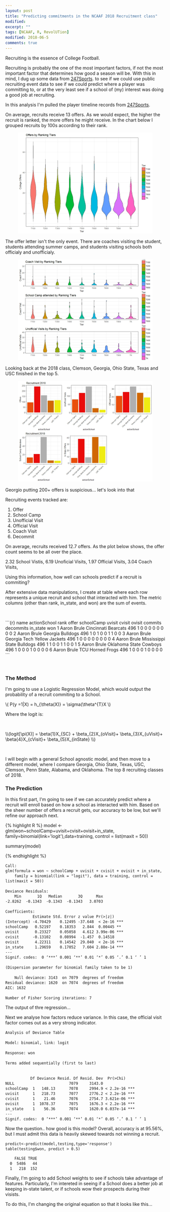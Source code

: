 ```yaml
---
layout: post
title: "Predicting commitments in the NCAAF 2018 Recruitment class"
modified:
excerpt: ""
tags: [NCAAF, R, RevolUTion]
modified: 2018-06-5
comments: true
---
```


Recruiting is the essence of College Football. 

Recruiting is probably the one of the most important factors, if not the most important factor that determines how good a season will be. With this in mind, I dug up some data from <a href="https://247sports.com/Season/2018-Football/" target="_blank">247Sports</a>.  to see if we could use public recruiting event data to see if we could predict where a player was committing to, or at the very least see if a school of (my) interest was doing a good job at recruiting.    



In this analysis I'm pulled the player timeline records from <a href="https://247sports.com/Season/2018-Football/" target="_blank">247Sports</a>. 

On average, recruits receive 13 offers. As we would expect, the higher the recruit is ranked, the more offers he might receive. In the chart below I grouped recruits by 100s according to their rank. 

<figure>
     <img src="/images/recruiting2018/Tier_offers.jpeg">
    <figcaption></figcaption>
</figure>

The offer letter isn't the only event. There are coaches visiting the student, students attending summer camps, and students visiting schools both officialy and unofficialy. 

<figure>
     <img src="/images/recruiting2018/Tier_events.jpeg">
    <figcaption></figcaption>
</figure>



Looking back at the 2018 class, Clemson, Georgia, Ohio State, Texas and USC finished in the top 5. 

<figure>
     <img src="/images/recruiting2018/School_events.jpeg">
    <figcaption></figcaption>
</figure>

Georgio putting 200+ offers is suspicious... let's look into that 






Recruiting events tracked are:

1. Offer
2. School Camp
3. Unofficial Visit
4. Official Visit
5. Coach Visit
6. Decommit


On average, recruits received 12.7 offers. As the plot below shows, the offer count seems to be all over the place.

2.32 School Vistis, 6.19 Unoficial Visits, 1.97 Official Visits, 3.04 Coach Visits, 


Using this information, how well can schools predict if a recruit is commiting?

After extensive data manipulations, I create at table where each row represents a unique recruit and school that interacted with him. The metric columns (other than rank, in_state, and won) are the sum of events.

<p><br></p>
```{r}
  name        actionSchool                 rank offer schoolCamp uvisit cvisit ovisit commits decommits in_state   won
  <chr>       <fct>                       <dbl> <int>      <int>  <int>  <int>  <int>   <int>     <int>    <dbl> <int>
1 Aaron Brule Cincinnati Bearcats           496     1          0      0      0      0       0         0        0     0
2 Aaron Brule Georgia Bulldogs              496     1          0      1      0      0       1         1        0     0
3 Aaron Brule Georgia Tech Yellow Jackets   496     1          0      0      0      0       0         0        0     0
4 Aaron Brule Mississippi State Bulldogs    496     1          1      0      0      1       1         0        0     1
5 Aaron Brule Oklahoma State Cowboys        496     1          0      0      0      1       0         0        0     0
6 Aaron Brule TCU Horned Frogs              496     1          0      0      0      1       0         0        0     0
```

<p><br></p>


### The Method

I'm going to use a Logistic Regression Model, which would output the probability of a recruit commiting to a School. 


\\( P(y =1|X) = h_{\theta(X)} = \sigma(\theta^{T}X \\)

Where the logit is:

<p><br></p>
\\(logit[\pi(X)] = \beta{1}X_{SC} + \beta_{2}X_{oVisit}+ \beta_{3}X_{uVisit}+ \beta{4}X_{cVisit}+ \beta_{5}X_{inState} \\)

<p><br></p>

I will begin with a general School agnostic model, and then move to a different model, where I compare Georgia, Ohio State, Texas, USC, Clemson, Penn State, Alabama, and Oklahoma. The top 8 recruiting classes of 2018.



### The Prediction


In this first part, I'm going to see if we can accurately predict where a recruit will enroll based on how a school as interacted with him. Based on the sheer number of offers a recruit gets, our accuracy to be low, but we'll refine our approach next.


{% highlight R %}
model <-glm(won~schoolCamp+uvisit+cvisit+ovisit+in_state,
            family=binomial(link='logit'),data=training,
            control = list(maxit = 50))

summary(model)
                        
{% endhighlight %}


```{r}
Call:
glm(formula = won ~ schoolCamp + uvisit + cvisit + ovisit + in_state, 
    family = binomial(link = "logit"), data = training, control = list(maxit = 50))

Deviance Residuals: 
    Min       1Q   Median       3Q      Max  
-2.8262  -0.1343  -0.1343  -0.1343   3.0703  

Coefficients:
            Estimate Std. Error z value Pr(>|z|)    
(Intercept) -4.70429    0.12495 -37.648  < 2e-16 ***
schoolCamp   0.52197    0.18353   2.844  0.00445 ** 
uvisit       0.23327    0.05058   4.612 3.99e-06 ***
cvisit      -0.13102    0.08994  -1.457  0.14518    
ovisit       4.22311    0.14542  29.040  < 2e-16 ***
in_state     1.29659    0.17052   7.604 2.88e-14 ***
---
Signif. codes:  0 ‘***’ 0.001 ‘**’ 0.01 ‘*’ 0.05 ‘.’ 0.1 ‘ ’ 1

(Dispersion parameter for binomial family taken to be 1)

    Null deviance: 3143  on 7079  degrees of freedom
Residual deviance: 1620  on 7074  degrees of freedom
AIC: 1632

Number of Fisher Scoring iterations: 7                     
```

The output of thre regression...

Next we analyse how factors reduce variance. In this case, the official visit factor comes out as a very strong indicator. 
```{r}
Analysis of Deviance Table

Model: binomial, link: logit

Response: won

Terms added sequentially (first to last)


           Df Deviance Resid. Df Resid. Dev  Pr(>Chi)    
NULL                        7079     3143.0              
schoolCamp  1   148.13      7078     2994.9 < 2.2e-16 ***
uvisit      1   218.73      7077     2776.2 < 2.2e-16 ***
cvisit      1    21.46      7076     2754.7 3.621e-06 ***
ovisit      1  1078.37      7075     1676.3 < 2.2e-16 ***
in_state    1    56.36      7074     1620.0 6.037e-14 ***
---
Signif. codes:  0 ‘***’ 0.001 ‘**’ 0.01 ‘*’ 0.05 ‘.’ 0.1 ‘ ’ 1                
```

Now the question.. how good is this model? Overall, accuracy is at 95.56%, but I must admit this data is heavily skewed towards not winning a recruit.

```{r}
predict<-predict(model,testing,type='response')
table(testing$won, predict > 0.5)
```

```{r}
    FALSE TRUE
  0  5486   44
  1   218  152
```


Finally, I'm going to add School weights to see if schools take advantage of features. Particularly, I'm intereted in seeing if a School does a better job at keeping in-state talent, or if schools wow their prospects during their visists. 

To do this, I'm changing the original equation so that it looks like this...
